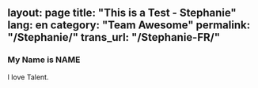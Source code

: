 layout: page
title:  "This is a Test - Stephanie"
lang: en
category: "Team Awesome"
permalink: "/Stephanie/"
trans_url: "/Stephanie-FR/"
---

### My Name is NAME

I love Talent.
